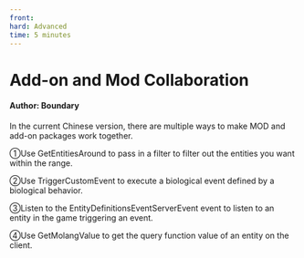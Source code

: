 ```yaml
--- 
front: 
hard: Advanced 
time: 5 minutes 
--- 
```


# Add-on and Mod Collaboration 

#### Author: Boundary 



In the current Chinese version, there are multiple ways to make MOD and add-on packages work together. 

①Use GetEntitiesAround to pass in a filter to filter out the entities you want within the range. 

②Use TriggerCustomEvent to execute a biological event defined by a biological behavior. 

③Listen to the EntityDefinitionsEventServerEvent event to listen to an entity in the game triggering an event. 

④Use GetMolangValue to get the query function value of an entity on the client. 

